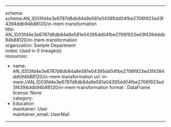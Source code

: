 


---  
schema: schema:AN_ID03fd4e3e6787d8db84a9e581e04395dd04fbe2706f923ed3f4394ddb94b88120/in-mem-transformation  
title: AN_ID03fd4e3e6787d8db84a9e581e04395dd04fbe2706f923ed3f4394ddb94b88120/in-mem-transformation  
organization: Sample Department  
notes: Used in 0 lineage(s)  
resources:  
  - name: AN_ID03fd4e3e6787d8db84a9e581e04395dd04fbe2706f923ed3f4394ddb94b88120/in-mem-transformation 
    url: in-mem://AN_ID03fd4e3e6787d8db84a9e581e04395dd04fbe2706f923ed3f4394ddb94b88120/in-mem-transformation 
    format : DataFrame  
license: None  
category:
  - Education  
maintainer: User  
maintainer_email: UserMail  
---